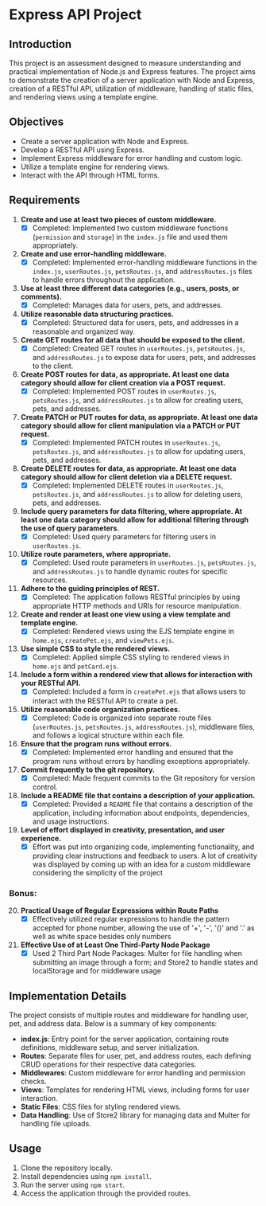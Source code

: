 # Express API Project

## Introduction

This project is an assessment designed to measure understanding and practical implementation of Node.js and Express features. The project aims to demonstrate the creation of a server application with Node and Express, creation of a RESTful API, utilization of middleware, handling of static files, and rendering views using a template engine.

## Objectives

- Create a server application with Node and Express.
- Develop a RESTful API using Express.
- Implement Express middleware for error handling and custom logic.
- Utilize a template engine for rendering views.
- Interact with the API through HTML forms.

## Requirements

1. **Create and use at least two pieces of custom middleware.**
   - [x] Completed: Implemented two custom middleware functions (`permission` and `storage`) in the `index.js` file and used them appropriately.

2. **Create and use error-handling middleware.**
   - [x] Completed: Implemented error-handling middleware functions in the `index.js`, `userRoutes.js`, `petsRoutes.js`, and `addressRoutes.js` files to handle errors throughout the application.

3. **Use at least three different data categories (e.g., users, posts, or comments).**
   - [x] Completed: Manages data for users, pets, and addresses.

4. **Utilize reasonable data structuring practices.**
   - [x] Completed: Structured data for users, pets, and addresses in a reasonable and organized way.

5. **Create GET routes for all data that should be exposed to the client.**
   - [x] Completed: Created GET routes in `userRoutes.js`, `petsRoutes.js`, and `addressRoutes.js` to expose data for users, pets, and addresses to the client.

6. **Create POST routes for data, as appropriate. At least one data category should allow for client creation via a POST request.**
   - [x] Completed: Implemented POST routes in `userRoutes.js`, `petsRoutes.js`, and `addressRoutes.js` to allow for creating users, pets, and addresses.

7. **Create PATCH or PUT routes for data, as appropriate. At least one data category should allow for client manipulation via a PATCH or PUT request.**
   - [x] Completed: Implemented PATCH routes in `userRoutes.js`, `petsRoutes.js`, and `addressRoutes.js` to allow for updating users, pets, and addresses.

8. **Create DELETE routes for data, as appropriate. At least one data category should allow for client deletion via a DELETE request.**
   - [x] Completed: Implemented DELETE routes in `userRoutes.js`, `petsRoutes.js`, and `addressRoutes.js` to allow for deleting users, pets, and addresses.

9. **Include query parameters for data filtering, where appropriate. At least one data category should allow for additional filtering through the use of query parameters.**
   - [x] Completed: Used query parameters for filtering users in `userRoutes.js`.

10. **Utilize route parameters, where appropriate.**
    - [x] Completed: Used route parameters in `userRoutes.js`, `petsRoutes.js`, and `addressRoutes.js` to handle dynamic routes for specific resources.

11. **Adhere to the guiding principles of REST.**
    - [x] Completed: The application follows RESTful principles by using appropriate HTTP methods and URIs for resource manipulation.

12. **Create and render at least one view using a view template and template engine.**
    - [x] Completed: Rendered views using the EJS template engine in `home.ejs`, `createPet.ejs`, and `viewPets.ejs`.

13. **Use simple CSS to style the rendered views.**
    - [x] Completed: Applied simple CSS styling to rendered views in `home.ejs` and `petCard.ejs`.

14. **Include a form within a rendered view that allows for interaction with your RESTful API.**
    - [x] Completed: Included a form in `createPet.ejs` that allows users to interact with the RESTful API to create a pet.

15. **Utilize reasonable code organization practices.**
    - [x] Completed: Code is organized into separate route files (`userRoutes.js`, `petsRoutes.js`, `addressRoutes.js`), middleware files, and follows a logical structure within each file.

16. **Ensure that the program runs without errors.**
    - [x] Completed: Implemented error handling and ensured that the program runs without errors by handling exceptions appropriately.

17. **Commit frequently to the git repository.**
    - [x] Completed: Made frequent commits to the Git repository for version control.

18. **Include a README file that contains a description of your application.**
    - [x] Completed: Provided a `README` file that contains a description of the application, including information about endpoints, dependencies, and usage instructions.

19. **Level of effort displayed in creativity, presentation, and user experience.**
    - [x] Effort was put into organizing code, implementing functionality, and providing clear instructions and feedback to users. A lot of creativity was displayed by coming up with an idea for a custom middleware considering the simplicity of the project

### Bonus:
20. **Practical Usage of Regular Expressions within Route Paths**
    - [x] Effectively utilized regular expressions to handle the pattern accepted for phone number, allowing the use of '+', '-', '()' and '.' as well as white space besides only numbers

21. **Effective Use of at Least One Third-Party Node Package**
    -[x] Used 2 Third Part Node Packages: Multer for file handling when submitting an image through a form; and Store2 to handle states and localStorage and for middleware usage

## Implementation Details

The project consists of multiple routes and middleware for handling user, pet, and address data. Below is a summary of key components:

- **index.js**: Entry point for the server application, containing route definitions, middleware setup, and server initialization.
- **Routes**: Separate files for user, pet, and address routes, each defining CRUD operations for their respective data categories.
- **Middlewares**: Custom middleware for error handling and permission checks.
- **Views**: Templates for rendering HTML views, including forms for user interaction.
- **Static Files**: CSS files for styling rendered views.
- **Data Handling**: Use of Store2 library for managing data and Multer for handling file uploads.

## Usage

1. Clone the repository locally.
2. Install dependencies using `npm install`.
3. Run the server using `npm start`.
4. Access the application through the provided routes.
